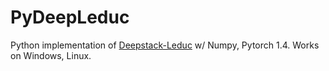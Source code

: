 # PyDeepLeduc

Python implementation of [Deepstack-Leduc](https://github.com/lifrordi/DeepStack-Leduc) w/ Numpy, Pytorch 1.4. Works on Windows, Linux.